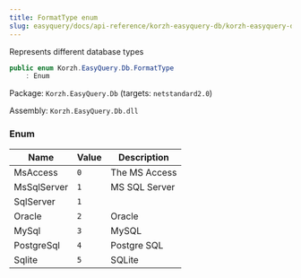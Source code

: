 ```yaml
---
title: FormatType enum
slug: easyquery/docs/api-reference/korzh-easyquery-db/korzh-easyquery-db-namespace/formattype-enum
---
```



Represents different database types
```csharp
public enum Korzh.EasyQuery.Db.FormatType
    : Enum

```
Package: `Korzh.EasyQuery.Db` (targets: `netstandard2.0`)

Assembly: `Korzh.EasyQuery.Db.dll`

### Enum

| Name | Value | Description | 
| --- | --- | --- | 
| MsAccess | `0` | The MS Access | 
| MsSqlServer | `1` | MS SQL Server | 
| SqlServer | `1` |  | 
| Oracle | `2` | Oracle | 
| MySql | `3` | MySQL | 
| PostgreSql | `4` | Postgre SQL | 
| Sqlite | `5` | SQLite |